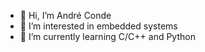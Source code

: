 - 👋 Hi, I’m André Conde
- 👀 I’m interested in embedded systems
- 🌱 I’m currently learning C/C++ and Python


<!---
ALSConde/ALSConde is a ✨ special ✨ repository because its `README.md` (this file) appears on your GitHub profile.
You can click the Preview link to take a look at your changes.
--->
